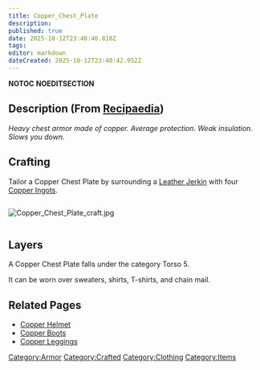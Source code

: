 ```yaml
---
title: Copper_Chest_Plate
description: 
published: true
date: 2025-10-12T23:40:46.810Z
tags: 
editor: markdown
dateCreated: 2025-10-12T23:40:42.952Z
---
```


__NOTOC__ __NOEDITSECTION__

## Description (From [Recipaedia](Recipaedia "wikilink"))

*Heavy chest armor made of copper. Average protection. Weak insulation.
Slows you down.*

## Crafting

Tailor a Copper Chest Plate by surrounding a [Leather
Jerkin](Leather_Jerkin "wikilink") with four [Copper
Ingots](Copper_Ingot "wikilink").

<div style="overflow: hidden">

![Copper_Chest_Plate_craft.jpg](Copper_Chest_Plate_craft.jpg
"Copper_Chest_Plate_craft.jpg")

</div>

## Layers

A Copper Chest Plate falls under the category Torso 5.

It can be worn over sweaters, shirts, T-shirts, and chain mail.

## Related Pages

  - [Copper Helmet](Copper_Helmet "wikilink")
  - [Copper Boots](Copper_Boots "wikilink")
  - [Copper Leggings](Copper_Leggings "wikilink")

[Category:Armor](Category:Armor "wikilink")
[Category:Crafted](Category:Crafted "wikilink")
[Category:Clothing](Category:Clothing "wikilink")
[Category:Items](Category:Items "wikilink")